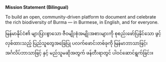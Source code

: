 **Mission Statement (Bilingual)**

To build an open, community-driven platform to document and celebrate the rich biodiversity of Burma — in Burmese, in English, and for everyone.

မြန်မာနိုင်ငံ၏ များပြားစွာသော ဇီဝမျိုးစုံအမျိုးအစားများကို စုစည်းဖော်ပြနိုင်သော ဖွင့်လှစ်ထားသည့် ပြည်သူတွေအခြေပြု ပလက်ဖောင်းတစ်ခုကို မြန်မာဘာသာဖြင့်၊ အင်္ဂလိပ်ဘာသာဖြင့် နှင့် မည်သူမဆိုအတွက် ဖန်တီးရာတွင် ပါဝင်ဆောင်ရွက်ခြင်း။
